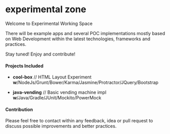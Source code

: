 # experimental zone
Welcome to Experimental Working Space

There will be example apps and several POC implementations mostly based on Web Development within the latest technologies, frameworks and practices.

Stay tuned! Enjoy and contribute!


#### Projects Included

* **cool-box** // HTML Layout Experiment **w**/NodeJs/Grunt/Bower/Karma/Jasmine/Protractor/JQuery/Bootstrap

* **java-vending** // Basic vending machine impl **w**/Java/Gradle/JUnit/Mockito/PowerMock



#### Contribution

Please feel free to contact within any feedback, idea or pull request to discuss possible improvements and better practices.
